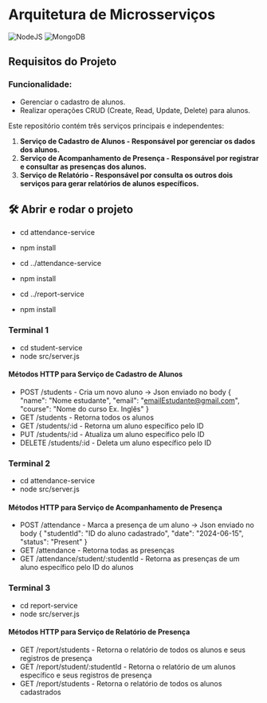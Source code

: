 # Arquitetura de Microsserviços

![NodeJS](https://img.shields.io/badge/node.js-6DA55F?style=for-the-badge&logo=node.js&logoColor=white)
![MongoDB](https://img.shields.io/badge/mongodb-6DA55F?style=for-the-badge&logo=mongodb&logoColor=white)


## Requisitos do Projeto

### Funcionalidade:

- Gerenciar o cadastro de alunos.
- Realizar operações CRUD (Create, Read, Update, Delete) para alunos.


Este repositório contém três serviços principais e independentes:

1. **Serviço de Cadastro de Alunos - Responsável por gerenciar os dados dos alunos.**
2. **Serviço de Acompanhamento de Presença - Responsável por registrar e consultar as presenças dos alunos.**
3. **Serviço de Relatório - Responsável por consulta os outros dois serviços para gerar relatórios de alunos específicos.**


## 🛠️ Abrir e rodar o projeto

- cd attendance-service
- npm install

- cd ../attendance-service
- npm install

- cd ../report-service
- npm install

### Terminal 1
- cd student-service
- node src/server.js

#### Métodos HTTP para Serviço de Cadastro de Alunos
- POST /students - Cria um novo aluno -> Json enviado no body  { "name": "Nome estudante", "email": "emailEstudante@gmail.com", "course": "Nome do curso Ex. Inglês" }
- GET /students - Retorna todos os alunos
- GET /students/:id - Retorna um aluno específico pelo ID
- PUT /students/:id - Atualiza um aluno específico pelo ID
- DELETE /students/:id - Deleta um aluno específico pelo ID

### Terminal 2
- cd attendance-service
- node src/server.js

#### Métodos HTTP para Serviço de Acompanhamento de Presença
- POST /attendance - Marca a presença de um aluno -> Json enviado no body  { "studentId": "ID do aluno cadastrado", "date": "2024-06-15", "status": "Present" }
- GET /attendance - Retorna todas as presenças
- GET /attendance/student/:studentId - Retorna as presenças de um aluno específico pelo ID do alunos

### Terminal 3
- cd report-service
- node src/server.js

#### Métodos HTTP para Serviço de Relatório de Presença
- GET /report/students - Retorna o relatório de todos os alunos e seus registros de presença
- GET /report/student/:studentId - Retorna o relatório de um alunos específico e seus registros de presença
- GET /report/students - Retorna o relatório de todos os alunos cadastrados

